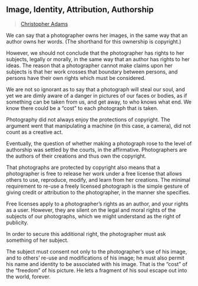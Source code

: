 ## Image, Identity, Attribution, Authorship

> [Christopher Adams](../appendix/attributions.html#christopher-adams)

<p>We can say that a photographer owns her images, in the same way that
an author owns her words. (The shorthand for this ownership is
copyright.)</p>

<p>However, we should not conclude that the photographer has rights to
her subjects, legally or morally, in the same way that an author has
rights to her ideas. The reason that a photographer cannot make claims
upon her subjects is that her work crosses that boundary between
persons, and persons have their own rights which must be considered.</p>

<p>We are not so ignorant as to say that a photograph will steal our
soul, and yet we are dimly aware of a danger in pictures of our faces
or bodies, as if something can be taken from us, and get away, to who
knows what end. We know there could be a “cost” to each photograph
that is taken.</p>

<p>Photography did not always enjoy the protections of copyright. The
argument went that manipulating a machine (in this case, a camera),
did not count as a creative act.</p>

<p>Eventually, the question of whether making a photograph rose to the
level of authorship was settled by the courts, in the
affirmative. Photographers are the authors of their creations and thus
own the copyright.</p>

<p>That photographs are protected by copyright also means that a
photographer is free to release her work under a free license that
allows others to use, reproduce, modify, and learn from her
creations. The minimal requirement to re-use a freely licensed
photograph is the simple gesture of giving credit or attribution to
the photographer, in the manner she specifies.</p>

<p>Free licenses apply to a photographer’s rights as an author, and your
rights as a user. However, they are silent on the legal and moral
rights of the subjects of our photographs, which we might understand
as the right of publicity.</p>

<p>In order to secure this additional right, the photographer must ask
something of her subject.</p>

<p>The subject must consent not only to the photographer’s use of his
image, and to others’ re-use and modifications of his image; he must
also permit his name and identity to be associated with his
image. That is the “cost” of the “freedom” of his picture. He lets a
fragment of his soul escape out into the world, forever.</p>
